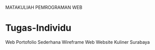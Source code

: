 MATAKULIAH PEMROGRAMAN WEB

# Tugas-Individu

Web Portofolio Sederhana
Wireframe Web
Website Kuliner Surabaya
